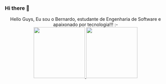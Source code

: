 ### Hi there 👋

<!--
**becastellani/becastellani** is a ✨ _special_ ✨ repository because its `README.md` (this file) appears on your GitHub profile.

Here are some ideas to get you started:

- 🔭 I’m currently working on ...
- 🌱 I’m currently learning ...
- 👯 I’m looking to collaborate on ...
- 🤔 I’m looking for help with ...
- 💬 Ask me about ...
- 📫 How to reach me: ...
- 😄 Pronouns: ...
- ⚡ Fun fact: ...
-->
<div align="center">
Hello Guys, Eu sou o Bernardo, estudante de Engenharia de Software e apaixonado por tecnologia!!!
  :-
  </div>

<div align="center">
  <a href="https://github.com/becastellani">
    <img height="160em" src="https://github-readme-stats.vercel.app/api?username=becastellani&show_icons=true&theme=cobalt&hide_border=false&show_owner=true"/>
    <img height="160em" src="https://github-readme-stats.vercel.app/api/top-langs/?username=becastellani&theme=cobalt&hide_border=false&&layout=compact"/>
  </a>
</div>
